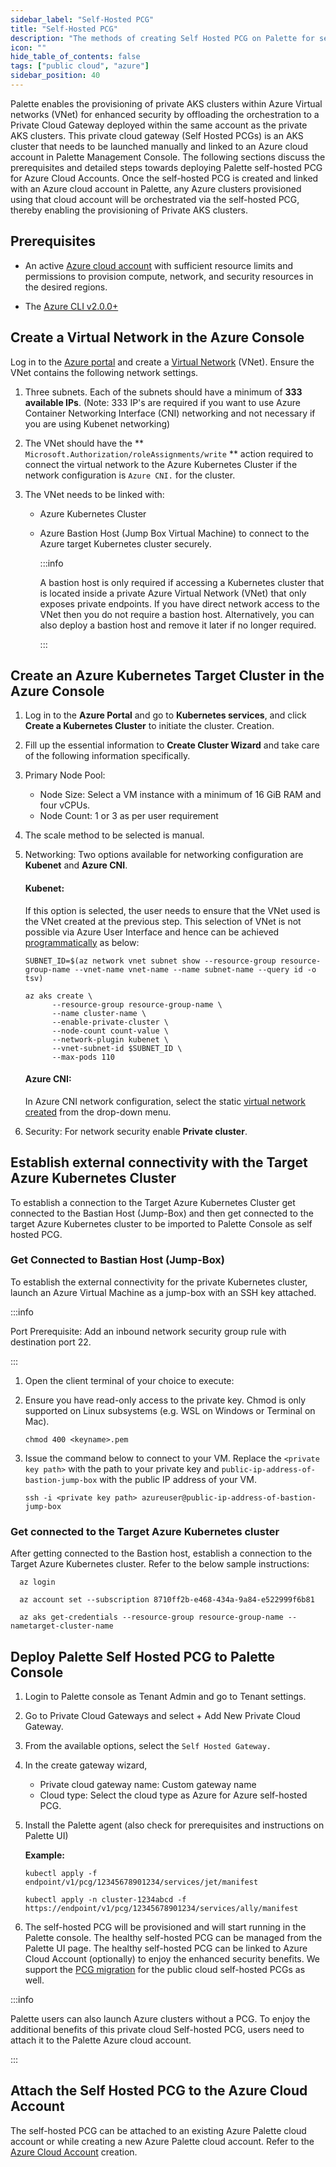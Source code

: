 ```yaml
---
sidebar_label: "Self-Hosted PCG"
title: "Self-Hosted PCG"
description: "The methods of creating Self Hosted PCG on Palette for secured cluster deployment"
icon: ""
hide_table_of_contents: false
tags: ["public cloud", "azure"]
sidebar_position: 40
---
```


Palette enables the provisioning of private AKS clusters within Azure Virtual networks (VNet) for enhanced security by
offloading the orchestration to a Private Cloud Gateway deployed within the same account as the private AKS clusters.
This private cloud gateway (Self Hosted PCGs) is an AKS cluster that needs to be launched manually and linked to an
Azure cloud account in Palette Management Console. The following sections discuss the prerequisites and detailed steps
towards deploying Palette self-hosted PCG for Azure Cloud Accounts. Once the self-hosted PCG is created and linked with
an Azure cloud account in Palette, any Azure clusters provisioned using that cloud account will be orchestrated via the
self-hosted PCG, thereby enabling the provisioning of Private AKS clusters.

## Prerequisites

- An active [Azure cloud account](https://portal.azure.com/) with sufficient resource limits and permissions to
  provision compute, network, and security resources in the desired regions.

- The [Azure CLI v2.0.0+](https://learn.microsoft.com/en-us/cli/azure/install-azure-cli)

## Create a Virtual Network in the Azure Console

Log in to the [Azure portal](https://portal.azure.com/) and create a
[Virtual Network](https://learn.microsoft.com/en-us/azure/virtual-network/virtual-networks-overview) (VNet). Ensure the
VNet contains the following network settings.

1. Three subnets. Each of the subnets should have a minimum of **333 available IPs**. (Note: 333 IP's are required if
   you want to use Azure Container Networking Interface (CNI) networking and not necessary if you are using Kubenet
   networking)

2. The VNet should have the ** `Microsoft.Authorization/roleAssignments/write` ** action required to connect the virtual
   network to the Azure Kubernetes Cluster if the network configuration is `Azure CNI.` for the cluster.

3. The VNet needs to be linked with:

   - Azure Kubernetes Cluster
   - Azure Bastion Host (Jump Box Virtual Machine) to connect to the Azure target Kubernetes cluster securely.

     :::info

     A bastion host is only required if accessing a Kubernetes cluster that is located inside a private Azure Virtual
     Network (VNet) that only exposes private endpoints. If you have direct network access to the VNet then you do not
     require a bastion host. Alternatively, you can also deploy a bastion host and remove it later if no longer
     required.

     :::

## Create an Azure Kubernetes Target Cluster in the Azure Console

1. Log in to the **Azure Portal** and go to **Kubernetes services**, and click **Create a Kubernetes Cluster** to
   initiate the cluster. Creation.

2. Fill up the essential information to **Create Cluster Wizard** and take care of the following information
   specifically.

3. Primary Node Pool:

   - Node Size: Select a VM instance with a minimum of 16 GiB RAM and four vCPUs.
   - Node Count: 1 or 3 as per user requirement

4. The scale method to be selected is manual.

5. Networking: Two options available for networking configuration are **Kubenet** and **Azure CNI**.

   #### Kubenet:

   If this option is selected, the user needs to ensure that the VNet used is the VNet created at the previous step.
   This selection of VNet is not possible via Azure User Interface and hence can be achieved
   [programmatically](https://learn.microsoft.com/en-us/azure/aks/configure-kubenet) as below:

   ```
   SUBNET_ID=$(az network vnet subnet show --resource-group resource-group-name --vnet-name vnet-name --name subnet-name --query id -o tsv)
   ```

   ```
   az aks create \
         --resource-group resource-group-name \
         --name cluster-name \
         --enable-private-cluster \
         --node-count count-value \
         --network-plugin kubenet \
         --vnet-subnet-id $SUBNET_ID \
         --max-pods 110
   ```

   #### Azure CNI:

   In Azure CNI network configuration, select the static
   [virtual network created](#create-a-virtual-network-in-the-azure-console) from the drop-down menu.

6. Security: For network security enable **Private cluster**.

## Establish external connectivity with the Target Azure Kubernetes Cluster

To establish a connection to the Target Azure Kubernetes Cluster get connected to the Bastian Host (Jump-Box) and then
get connected to the target Azure Kubernetes cluster to be imported to Palette Console as self hosted PCG.

### Get Connected to Bastian Host (Jump-Box)

To establish the external connectivity for the private Kubernetes cluster, launch an Azure Virtual Machine as a jump-box
with an SSH key attached.

:::info

Port Prerequisite: Add an inbound network security group rule with destination port 22.

:::

1. Open the client terminal of your choice to execute:

2. Ensure you have read-only access to the private key. Chmod is only supported on Linux subsystems (e.g. WSL on Windows
   or Terminal on Mac).

   ```shell
   chmod 400 <keyname>.pem
   ```

3. Issue the command below to connect to your VM. Replace the `<private key path>` with the path to your private key and
   `public-ip-address-of-bastion-jump-box` with the public IP address of your VM.

   ```shell
   ssh -i <private key path> azureuser@public-ip-address-of-bastion-jump-box
   ```

### Get connected to the Target Azure Kubernetes cluster

After getting connected to the Bastion host, establish a connection to the Target Azure Kubernetes cluster. Refer to the
below sample instructions:

```shell
  az login
```

```shell
  az account set --subscription 8710ff2b-e468-434a-9a84-e522999f6b81
```

```shell
  az aks get-credentials --resource-group resource-group-name --nametarget-cluster-name
```

## Deploy Palette Self Hosted PCG to Palette Console

1. Login to Palette console as Tenant Admin and go to Tenant settings.

2. Go to Private Cloud Gateways and select + Add New Private Cloud Gateway.

3. From the available options, select the `Self Hosted Gateway.`

4. In the create gateway wizard,

   - Private cloud gateway name: Custom gateway name
   - Cloud type: Select the cloud type as Azure for Azure self-hosted PCG.

5. Install the Palette agent (also check for prerequisites and instructions on Palette UI)

   **Example:**

   ```shell
   kubectl apply -f endpoint/v1/pcg/12345678901234/services/jet/manifest
   ```

   ```shell
   kubectl apply -n cluster-1234abcd -f https://endpoint/v1/pcg/12345678901234/services/ally/manifest
   ```

6. The self-hosted PCG will be provisioned and will start running in the Palette console. The healthy self-hosted PCG
   can be managed from the Palette UI page. The healthy self-hosted PCG can be linked to Azure Cloud Account
   (optionally) to enjoy the enhanced security benefits. We support the
   [PCG migration](../../../enterprise-version/system-management/system-management.md) for the public cloud self-hosted
   PCGs as well.

:::info

Palette users can also launch Azure clusters without a PCG. To enjoy the additional benefits of this private cloud
Self-hosted PCG, users need to attach it to the Palette Azure cloud account.

:::

## Attach the Self Hosted PCG to the Azure Cloud Account

The self-hosted PCG can be attached to an existing Azure Palette cloud account or while creating a new Azure Palette
cloud account. Refer to the [Azure Cloud Account](azure-cloud.md) creation.
